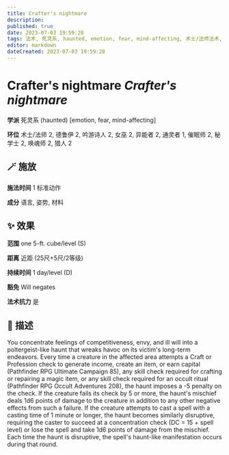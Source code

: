 ```yaml
---
title: Crafter's nightmare
description: 
published: true
date: 2023-07-03 19:59:28
tags: 法术, 死灵系, haunted, emotion, fear, mind-affecting, 术士/法师法术, 2环法术, 德鲁伊法术, 吟游诗人法术, 女巫法术, 异能者法术, 通灵者法术, 1环法术, 催眠师法术, 秘学士法术, 唤魂师法术, 猎人法术
editor: markdown
dateCreated: 2023-07-03 19:59:28
---
```


# **Crafter's nightmare** *Crafter's nightmare*

**学派** 死灵系 (haunted) \[emotion, fear, mind-affecting\] 

**环位** 术士/法师 2, 德鲁伊 2, 吟游诗人 2, 女巫 2, 异能者 2, 通灵者 1, 催眠师 2, 秘学士 2, 唤魂师 2, 猎人 2

## 🪄 施放

**施法时间** 1 标准动作

**成分** 语言, 姿势, 材料

## ✨ 效果  

**范围** one 5-ft. cube/level (S)

**距离** 近距 (25尺+5尺/2等级)  

**持续时间** 1 day/level (D) 

**豁免** Will negates

**法术抗力** 是

## 📖 描述

You concentrate feelings of competitiveness, envy, and ill will into a poltergeist-like haunt that wreaks havoc on its victim's long-term endeavors. Every time a creature in the affected area attempts a Craft or Profession check to generate income, create an item, or earn capital (Pathfinder RPG Ultimate Campaign 85), any skill check required for crafting or repairing a magic item, or any skill check required for an occult ritual (Pathfinder RPG Occult Adventures 208), the haunt imposes a -5 penalty on the check. If the creature fails its check by 5 or more, the haunt's mischief deals 1d6 points of damage to the creature in addition to any other negative effects from such a failure. If the creature attempts to cast a spell with a casting time of 1 minute or longer, the haunt becomes similarly disruptive, requiring the caster to succeed at a concentration check (DC = 15 + spell level) or lose the spell and take 1d6 points of damage from the mischief. Each time the haunt is disruptive, the spell's haunt-like manifestation occurs during that round.
    